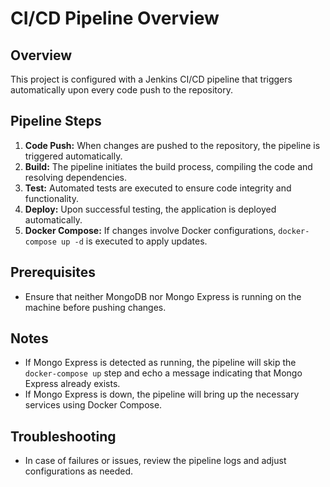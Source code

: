 

# CI/CD Pipeline Overview

## Overview
This project is configured with a Jenkins CI/CD pipeline that triggers automatically upon every code push to the repository.

## Pipeline Steps
1. **Code Push:** When changes are pushed to the repository, the pipeline is triggered automatically.
2. **Build:** The pipeline initiates the build process, compiling the code and resolving dependencies.
3. **Test:** Automated tests are executed to ensure code integrity and functionality.
4. **Deploy:** Upon successful testing, the application is deployed automatically.
5. **Docker Compose:** If changes involve Docker configurations, `docker-compose up -d` is executed to apply updates.

## Prerequisites
- Ensure that neither MongoDB nor Mongo Express is running on the machine before pushing changes.
  
## Notes
- If Mongo Express is detected as running, the pipeline will skip the `docker-compose up` step and echo a message indicating that Mongo Express already exists.
- If Mongo Express is down, the pipeline will bring up the necessary services using Docker Compose.

## Troubleshooting
- In case of failures or issues, review the pipeline logs and adjust configurations as needed.
